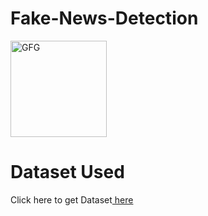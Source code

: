 # Fake-News-Detection
<img width='154' alt="GFG" src= "https://storage.googleapis.com/kaggle-datasets-images/572515/1037534/0ff0a3586a51ef5f59bde5bd754dbb72/dataset-cover.jpg">

# Dataset Used
Click here to get Dataset[ here](https://www.kaggle.com/datasets/clmentbisaillon/fake-and-real-news-dataset)
